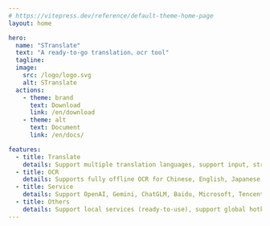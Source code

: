 ```yaml
---
# https://vitepress.dev/reference/default-theme-home-page
layout: home

hero:
  name: "STranslate"
  text: "A ready-to-go translation、ocr tool"
  tagline: 
  image:
    src: /logo/logo.svg
    alt: STranslate
  actions:
    - theme: brand
      text: Download
      link: /en/download
    - theme: alt
      text: Document
      link: /en/docs/

features:
  - title: Translate
    details: Support multiple translation languages, support input, stroke, screenshot, listen to clipboard, listen to mouse stroke and other translation methods, support displaying translation results of multiple services at the same time, so as to facilitate comparison of translation results.
  - title: OCR
    details: Supports fully offline OCR for Chinese, English, Japanese, and Korean, based on PaddleOCR, with excellent performance and rapid response. Supports screenshot, clipboard, and file OCR, supports silent OCR, and also supports online OCR services such as Baidu and Tencent.
  - title: Service
    details: Support OpenAI, Gemini, ChatGLM, Baidu, Microsoft, Tencent, Youdao, Ali and more than a dozen other translation services to access, while also providing free APIs to choose from!
  - title: Others
    details: Support local services (ready-to-use), support global hotkey call (ready-to-use), support history traceback, support online upgrade, support custom Prompts, support QR code recognition
---
```


